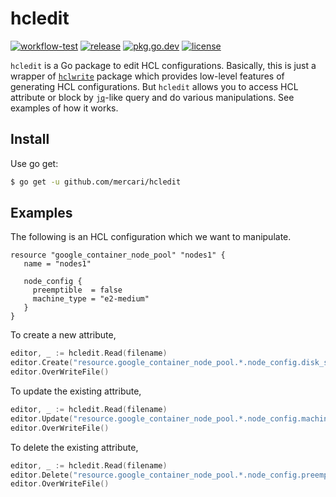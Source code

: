 # hcledit

[![workflow-test][workflow-test-badge]][workflow-test]
[![release][release-badge]][release]
[![pkg.go.dev][pkg.go.dev-badge]][pkg.go.dev]
[![license][license-badge]][license]

`hcledit` is a Go package to edit HCL configurations. Basically, this is just a wrapper of [`hclwrite`](https://pkg.go.dev/github.com/hashicorp/hcl/v2/hclwrite) package which provides low-level features of generating HCL configurations. But `hcledit` allows you to access HCL attribute or block by [`jq`](https://github.com/stedolan/jq)-like query and do various manipulations. See examples of how it works.

## Install

Use go get:

```bash
$ go get -u github.com/mercari/hcledit
```

## Examples

The following is an HCL configuration which we want to manipulate.

```hcl
resource "google_container_node_pool" "nodes1" {
   name = "nodes1"

   node_config {
     preemptible  = false
     machine_type = "e2-medium"
   }
}
```

To create a new attribute,

```go
editor, _ := hcledit.Read(filename)
editor.Create("resource.google_container_node_pool.*.node_config.disk_size_gb", "200")
editor.OverWriteFile()
```

To update the existing attribute,

```go
editor, _ := hcledit.Read(filename)
editor.Update("resource.google_container_node_pool.*.node_config.machine_type", "COS")
editor.OverWriteFile()
```

To delete the existing attribute,

```go
editor, _ := hcledit.Read(filename)
editor.Delete("resource.google_container_node_pool.*.node_config.preemptible")
editor.OverWriteFile()
```

<!-- badge links -->

[workflow-test]: https://github.com/mercari/hcledit/actions?query=workflow%3ATest
[workflow-test-badge]: https://img.shields.io/github/workflow/status/mercari/hcledit/Test?label=Test&style=for-the-badge&logo=github

[release]: https://github.com/mercari/hcledit/releases
[release-badge]: https://img.shields.io/github/v/release/mercari/hcledit?style=for-the-badge&logo=github

[pkg.go.dev]: https://pkg.go.dev/go.mercari.io/hcledit
[pkg.go.dev-badge]: http://bit.ly/pkg-go-dev-badge

[license]: LICENSE
[license-badge]: https://img.shields.io/github/license/mercari/hcledit?style=for-the-badge
